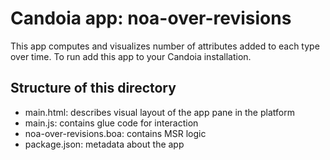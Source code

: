 # Candoia app: noa-over-revisions
This app computes and visualizes number of attributes added to each 
type over time. To run add this app to your Candoia installation.

## Structure of this directory

- main.html: describes visual layout of the app pane in the platform
- main.js: contains glue code for interaction
- noa-over-revisions.boa: contains MSR logic 
- package.json: metadata about the app
